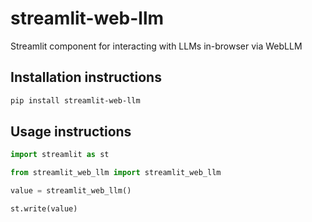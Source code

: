# streamlit-web-llm

Streamlit component for interacting with LLMs in-browser via WebLLM

## Installation instructions

```sh
pip install streamlit-web-llm
```

## Usage instructions

```python
import streamlit as st

from streamlit_web_llm import streamlit_web_llm

value = streamlit_web_llm()

st.write(value)
```